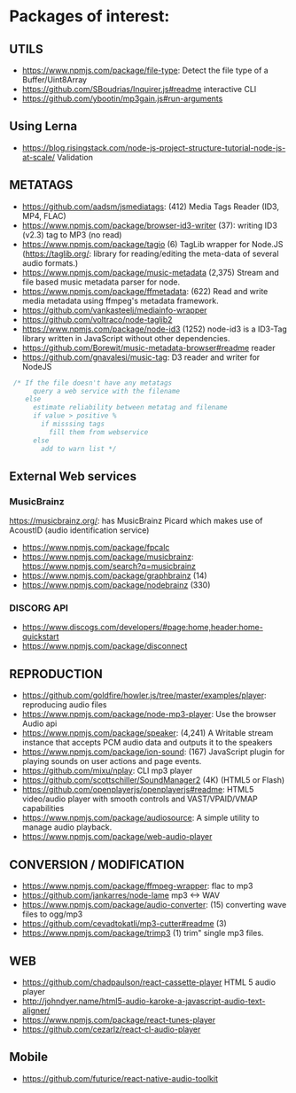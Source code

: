 
# Packages of interest:
## UTILS
 * https://www.npmjs.com/package/file-type: Detect the file type of a Buffer/Uint8Array
 * https://github.com/SBoudrias/Inquirer.js#readme interactive CLI
 * https://github.com/ybootin/mp3gain.js#run-arguments

## Using Lerna
 * https://blog.risingstack.com/node-js-project-structure-tutorial-node-js-at-scale/ Validation

## METATAGS
 * https://github.com/aadsm/jsmediatags: (412) Media Tags Reader (ID3, MP4, FLAC)
 * https://www.npmjs.com/package/browser-id3-writer (37): writing ID3 (v2.3) tag to MP3 (no read)
 * https://www.npmjs.com/package/tagio (6) TagLib wrapper for Node.JS (https://taglib.org/: library for reading/editing the meta-data of several audio formats.)
 * https://www.npmjs.com/package/music-metadata (2,375) Stream and file based music metadata parser for node.
 * https://www.npmjs.com/package/ffmetadata: (622) Read and write media metadata using ffmpeg's metadata framework.
 * https://github.com/vankasteelj/mediainfo-wrapper
 * https://github.com/voltraco/node-taglib2
 * https://www.npmjs.com/package/node-id3 (1252) node-id3 is a ID3-Tag library written in JavaScript without other dependencies.
 * https://github.com/Borewit/music-metadata-browser#readme reader
 * https://github.com/gnavalesi/music-tag: D3 reader and writer for NodeJS

```javascript
 /* If the file doesn't have any metatags
      query a web service with the filename
    else
      estimate reliability between metatag and filename
      if value > positive %
        if misssing tags
          fill them from webservice
      else
        add to warn list */
```

## External Web services
### MusicBrainz
https://musicbrainz.org/: has MusicBrainz Picard which makes use of AcoustID (audio identification service)
 * https://www.npmjs.com/package/fpcalc
 * https://www.npmjs.com/package/musicbrainz: https://www.npmjs.com/search?q=musicbrainz
 * https://www.npmjs.com/package/graphbrainz (14)
 * https://www.npmjs.com/package/nodebrainz (330)

### DISCORG API
* https://www.discogs.com/developers/#page:home,header:home-quickstart
* https://www.npmjs.com/package/disconnect

## REPRODUCTION
 * https://github.com/goldfire/howler.js/tree/master/examples/player: reproducing audio files
 * https://www.npmjs.com/package/node-mp3-player: Use the browser Audio api
 * https://www.npmjs.com/package/speaker: (4,241) A Writable stream instance that accepts PCM audio data and outputs it to the speakers
 * https://www.npmjs.com/package/ion-sound: (167) JavaScript plugin for playing sounds on user actions and page events.
 * https://github.com/mixu/nplay: CLI mp3 player
 * https://github.com/scottschiller/SoundManager2 (4K) (HTML5 or Flash)
 * https://github.com/openplayerjs/openplayerjs#readme: HTML5 video/audio player with smooth controls and VAST/VPAID/VMAP capabilities
 * https://www.npmjs.com/package/audiosource: A simple utility to manage audio playback.
 * https://www.npmjs.com/package/web-audio-player

## CONVERSION / MODIFICATION
 * https://www.npmjs.com/package/ffmpeg-wrapper: flac to mp3
 * https://github.com/jankarres/node-lame mp3 <-> WAV
 * https://www.npmjs.com/package/audio-converter: (15) converting wave files to ogg/mp3
 * https://github.com/cevadtokatli/mp3-cutter#readme (3)
 * https://www.npmjs.com/package/trimp3 (1) trim" single mp3 files.

## WEB
 * https://github.com/chadpaulson/react-cassette-player HTML 5 audio player
 * http://johndyer.name/html5-audio-karoke-a-javascript-audio-text-aligner/
 * https://www.npmjs.com/package/react-tunes-player
 * https://github.com/cezarlz/react-cl-audio-player

## Mobile
 * https://github.com/futurice/react-native-audio-toolkit
